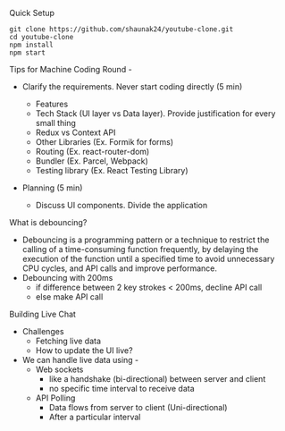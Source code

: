Quick Setup
```
git clone https://github.com/shaunak24/youtube-clone.git
cd youtube-clone
npm install
npm start
```

Tips for Machine Coding Round -

- Clarify the requirements. Never start coding directly (5 min)

  - Features
  - Tech Stack (UI layer vs Data layer). Provide justification for every small thing
  - Redux vs Context API
  - Other Libraries (Ex. Formik for forms)
  - Routing (Ex. react-router-dom)
  - Bundler (Ex. Parcel, Webpack)
  - Testing library (Ex. React Testing Library)

- Planning (5 min)
  - Discuss UI components. Divide the application

What is debouncing?

- Debouncing is a programming pattern or a technique to restrict the calling of a time-consuming function frequently, by delaying the execution of the function until a specified time to avoid unnecessary CPU cycles, and API calls and improve performance.
- Debouncing with 200ms
  - if difference between 2 key strokes < 200ms, decline API call
  - else make API call

Building Live Chat

- Challenges
  - Fetching live data
  - How to update the UI live?
- We can handle live data using -
  - Web sockets
    - like a handshake (bi-directional) between server and client
    - no specific time interval to receive data
  - API Polling
    - Data flows from server to client (Uni-directional)
    - After a particular interval
